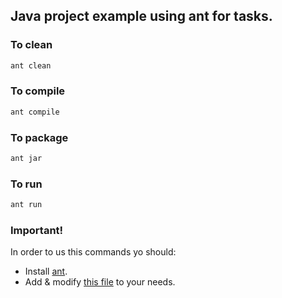 ## Java project example using ant for tasks.

### To clean
```bash
ant clean
```

### To compile
```bash
ant compile
```

### To package
```bash
ant jar
```

### To run
```bash
ant run
```

### Important!

In order to us this commands yo should:

- Install [ant](https://ant.apache.org/).
- Add & modify [this file](./build.xml) to your needs.